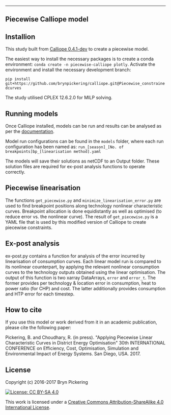 ------------------------
Piecewise Calliope model
------------------------

Installion
----------

This study built from [Calliope 0.4.1-dev](https://github.com/calliope-project/calliope/commit/a4e49c3b7d37f908bafc84543510eec0b4cf5d9f) to create a piecewise model.

The easiest way to install the necessary packages is to create a conda environment: `conda create -n piecewise-calliope plotly`. Activate the environment and install the necessary development branch:

``pip install git+https://github.com/brynpickering/calliope.git@Piecewise_constrainedcurves``

The study utilised CPLEX 12.6.2.0 for MILP solving.

Running models
--------------

Once Calliope installed, models can be run and results can be analysed as per the [documentation](http://calliope.readthedocs.io/en/v0.4.1).

Model run configurations can be found in the `models` folder, where each run configuration has been named as: `run_[season]_[No. of breakpoints]bp_[linearisation method].yaml`

The models will save their solutions as netCDF to an Output folder. These solution files are required for ex-post analysis functions to operate correctly.

Piecewise linearisation
-----------------------
The functions `get_piecewise.py` and `minimize_linearisation_error.py` are used to find breakpoint positions along technology nonlinear characteristic curves. Breakpoint allocation is done equidistantly as well as optimised (to reduce error vs. the nonlinear curve). The result of `get_piecewise.py` is a YAML file that is used by this modified version of Calliope to create piecewise constraints.

Ex-post analysis
----------------

ex-post.py contains a function for analysis of the error incurred by linearisation of consumption curves. Each linear model run is compared to its nonlinear counterpart, by applying the relevant nonlinear consumption curves to the technology outputs obtained using the linear optimisation.
The output of this function is two xarray DataArrays, ``error`` and ``error_t``. The former provides per technology & location error in consumption, heat to power ratio (for CHP) and cost. The latter additionally provides consumption and HTP error for each timestep.

How to cite
-----------

If you use this model or work derived from it in an academic publication, please cite the following paper:

Pickering, B. and Choudhary, R. (in press). "Applying Piecewise Linear Characteristic Curves in District Energy Optimisation" 30th INTERNATIONAL CONFERENCE on Efficiency, Cost, Optimisation, Simulation and Environmental Impact of Energy Systems. San Diego, USA. 2017.

License
-------

Copyright (c) 2016-2017 Bryn Pickering

[![License: CC BY-SA 4.0](https://licensebuttons.net/l/by-sa/4.0/80x15.png)](http://creativecommons.org/licenses/by-sa/4.0/)

This work is licensed under a [Creative Commons Attribution-ShareAlike 4.0 International License](https://creativecommons.org/licenses/by-sa/4.0/).